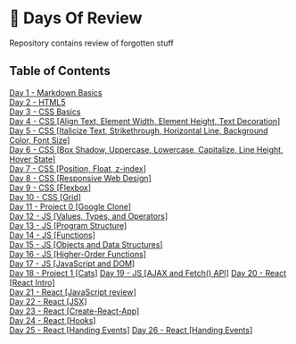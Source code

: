 # :100: Days Of Review

Repository contains review of forgotten stuff

## Table of Contents

[Day 1 - Markdown Basics](day-1/README.md)  
[Day 2 - HTML5](day-2/README.md)  
[Day 3 - CSS Basics](day-3/README.md)  
[Day 4 - CSS [Align Text, Element Width, Element Height, Text Decoration]](day-4/README.MD)  
[Day 5 - CSS [Italicize Text, Strikethrough, Horizontal Line, Background Color, Font Size]](day-5/README.MD)  
[Day 6 - CSS [Box Shadow, Uppercase, Lowercase, Capitalize, Line Height, Hover State]](day-6/README.MD)  
[Day 7 - CSS [Position, Float, z-index]](day-7/README.MD)  
[Day 8 - CSS [Responsive Web Design]](day-8/README.MD)  
[Day 9 - CSS [Flexbox]](day-9/README.MD)  
[Day 10 - CSS [Grid]](day-10/README.MD)  
[Day 11 - Project 0 [Google Clone]](day-11/README.MD)  
[Day 12 - JS [Values, Types, and Operators]](day-12/README.MD)  
[Day 13 - JS [Program Structure]](day-13/README.MD)  
[Day 14 - JS [Functions]](day-14/README.MD)  
[Day 15 - JS [Objects and Data Structures]](day-15/README.MD)  
[Day 16 - JS [Higher-Order Functions]](day-16/README.MD)  
[Day 17 - JS [JavaScript and DOM]](day-17/README.MD)  
[Day 18 - Project 1 [Cats]](day-18/README.MD) [Day 19 - JS [AJAX and Fetch() API]](day-19/README.MD) [Day 20 - React [React Intro]](day-20/README.MD)  
[Day 21 - React [JavaScript review]](day-21/README.MD)  
[Day 22 - React [JSX]](day-22/README.MD)  
[Day 23 - React [Create-React-App]](day-23/README.MD)  
[Day 24 - React [Hooks]](day-24/README.MD)  
[Day 25 - React [Handing Events]](day-25/README.MD)
[Day 26 - React [Handing Events]](day-26/README.MD)
